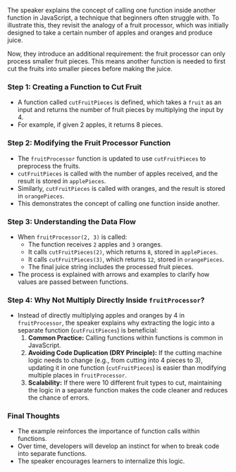 The speaker explains the concept of calling one function inside another function in JavaScript, a technique that beginners often struggle with. To illustrate this, they revisit the analogy of a fruit processor, which was initially designed to take a certain number of apples and oranges and produce juice.

Now, they introduce an additional requirement: the fruit processor can only process smaller fruit pieces. This means another function is needed to first cut the fruits into smaller pieces before making the juice.

### **Step 1: Creating a Function to Cut Fruit**

- A function called `cutFruitPieces` is defined, which takes a `fruit` as an input and returns the number of fruit pieces by multiplying the input by 4.
- For example, if given 2 apples, it returns 8 pieces.

### **Step 2: Modifying the Fruit Processor Function**

- The `fruitProcessor` function is updated to use `cutFruitPieces` to preprocess the fruits.
- `cutFruitPieces` is called with the number of apples received, and the result is stored in `applePieces`.
- Similarly, `cutFruitPieces` is called with oranges, and the result is stored in `orangePieces`.
- This demonstrates the concept of calling one function inside another.

### **Step 3: Understanding the Data Flow**

- When `fruitProcessor(2, 3)` is called:
  - The function receives `2` apples and `3` oranges.
  - It calls `cutFruitPieces(2)`, which returns `8`, stored in `applePieces`.
  - It calls `cutFruitPieces(3)`, which returns `12`, stored in `orangePieces`.
  - The final juice string includes the processed fruit pieces.
- The process is explained with arrows and examples to clarify how values are passed between functions.

### **Step 4: Why Not Multiply Directly Inside `fruitProcessor`?**

- Instead of directly multiplying apples and oranges by 4 in `fruitProcessor`, the speaker explains why extracting the logic into a separate function (`cutFruitPieces`) is beneficial:
  1. **Common Practice:** Calling functions within functions is common in JavaScript.
  2. **Avoiding Code Duplication (DRY Principle):** If the cutting machine logic needs to change (e.g., from cutting into 4 pieces to 3), updating it in one function (`cutFruitPieces`) is easier than modifying multiple places in `fruitProcessor`.
  3. **Scalability:** If there were 10 different fruit types to cut, maintaining the logic in a separate function makes the code cleaner and reduces the chance of errors.

### **Final Thoughts**

- The example reinforces the importance of function calls within functions.
- Over time, developers will develop an instinct for when to break code into separate functions.
- The speaker encourages learners to internalize this logic.
